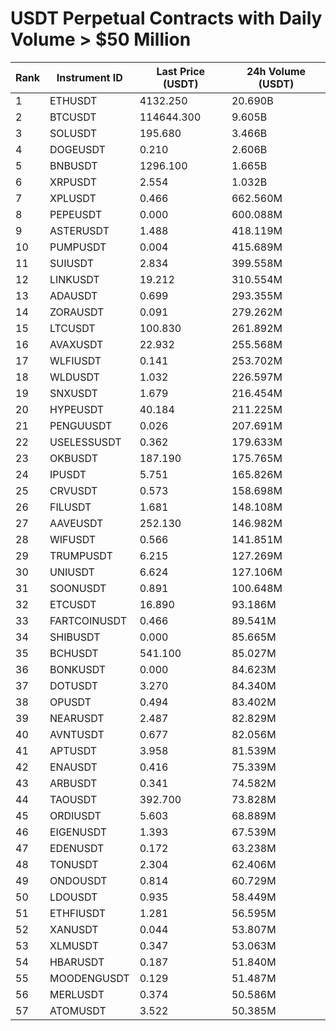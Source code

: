 # USDT Perpetual Contracts with Daily Volume > $50 Million

| Rank | Instrument ID | Last Price (USDT) | 24h Volume (USDT) |
|------|---------------|-------------------|-------------------|
| 1 | ETHUSDT | 4132.250 | 20.690B |
| 2 | BTCUSDT | 114644.300 | 9.605B |
| 3 | SOLUSDT | 195.680 | 3.466B |
| 4 | DOGEUSDT | 0.210 | 2.606B |
| 5 | BNBUSDT | 1296.100 | 1.665B |
| 6 | XRPUSDT | 2.554 | 1.032B |
| 7 | XPLUSDT | 0.466 | 662.560M |
| 8 | PEPEUSDT | 0.000 | 600.088M |
| 9 | ASTERUSDT | 1.488 | 418.119M |
| 10 | PUMPUSDT | 0.004 | 415.689M |
| 11 | SUIUSDT | 2.834 | 399.558M |
| 12 | LINKUSDT | 19.212 | 310.554M |
| 13 | ADAUSDT | 0.699 | 293.355M |
| 14 | ZORAUSDT | 0.091 | 279.262M |
| 15 | LTCUSDT | 100.830 | 261.892M |
| 16 | AVAXUSDT | 22.932 | 255.568M |
| 17 | WLFIUSDT | 0.141 | 253.702M |
| 18 | WLDUSDT | 1.032 | 226.597M |
| 19 | SNXUSDT | 1.679 | 216.454M |
| 20 | HYPEUSDT | 40.184 | 211.225M |
| 21 | PENGUUSDT | 0.026 | 207.691M |
| 22 | USELESSUSDT | 0.362 | 179.633M |
| 23 | OKBUSDT | 187.190 | 175.765M |
| 24 | IPUSDT | 5.751 | 165.826M |
| 25 | CRVUSDT | 0.573 | 158.698M |
| 26 | FILUSDT | 1.681 | 148.108M |
| 27 | AAVEUSDT | 252.130 | 146.982M |
| 28 | WIFUSDT | 0.566 | 141.851M |
| 29 | TRUMPUSDT | 6.215 | 127.269M |
| 30 | UNIUSDT | 6.624 | 127.106M |
| 31 | SOONUSDT | 0.891 | 100.648M |
| 32 | ETCUSDT | 16.890 | 93.186M |
| 33 | FARTCOINUSDT | 0.466 | 89.541M |
| 34 | SHIBUSDT | 0.000 | 85.665M |
| 35 | BCHUSDT | 541.100 | 85.027M |
| 36 | BONKUSDT | 0.000 | 84.623M |
| 37 | DOTUSDT | 3.270 | 84.340M |
| 38 | OPUSDT | 0.494 | 83.402M |
| 39 | NEARUSDT | 2.487 | 82.829M |
| 40 | AVNTUSDT | 0.677 | 82.056M |
| 41 | APTUSDT | 3.958 | 81.539M |
| 42 | ENAUSDT | 0.416 | 75.339M |
| 43 | ARBUSDT | 0.341 | 74.582M |
| 44 | TAOUSDT | 392.700 | 73.828M |
| 45 | ORDIUSDT | 5.603 | 68.889M |
| 46 | EIGENUSDT | 1.393 | 67.539M |
| 47 | EDENUSDT | 0.172 | 63.238M |
| 48 | TONUSDT | 2.304 | 62.406M |
| 49 | ONDOUSDT | 0.814 | 60.729M |
| 50 | LDOUSDT | 0.935 | 58.449M |
| 51 | ETHFIUSDT | 1.281 | 56.595M |
| 52 | XANUSDT | 0.044 | 53.807M |
| 53 | XLMUSDT | 0.347 | 53.063M |
| 54 | HBARUSDT | 0.187 | 51.840M |
| 55 | MOODENGUSDT | 0.129 | 51.487M |
| 56 | MERLUSDT | 0.374 | 50.586M |
| 57 | ATOMUSDT | 3.522 | 50.385M |
